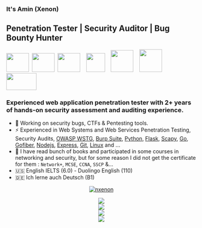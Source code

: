 ### It's Amin (Xenon)

## Penetration Tester | Security Auditor | Bug Bounty Hunter
<img src="https://user-images.githubusercontent.com/61124903/215664747-c514b3b1-1c74-4aff-94fd-762ca48d2bfe.png" width=60 height=50/>&nbsp;
<img src="https://user-images.githubusercontent.com/61124903/187405052-1a08da05-8db0-4547-a75f-1e95fd35fe51.png" width=60 height=50/>&nbsp;
<img src="https://user-images.githubusercontent.com/61124903/187406068-3ec3f1c7-3974-4c14-8af3-067d1fda93e1.png" width=60 height=50/>&nbsp;&nbsp;&nbsp;
<img src="https://user-images.githubusercontent.com/61124903/187402333-ded325d4-ec1e-4803-b475-3c3b3c809515.png" width=50 height=50/>&nbsp;&nbsp;&nbsp;
<img src="https://user-images.githubusercontent.com/61124903/187406543-924276ff-0de5-4f9a-aeba-f56e3cc59b3c.png" width=60 height=58/>&nbsp;&nbsp;&nbsp;
<img src="https://user-images.githubusercontent.com/67065043/187403233-eb74d324-dcef-4f3d-acb8-c7fbc5cce457.png" width=60 height=60/>&nbsp;&nbsp;&nbsp;
<img src="https://user-images.githubusercontent.com/61124903/187401624-ae1cf8d0-9296-4ea4-ba20-08d6b81b08bb.png" width=80 height=45/>


### Experienced web application penetration tester with 2+ years of hands-on security assessment and auditing experience.

- 🔴 Working on security bugs, CTFs & Pentesting tools.
- ⚡ Experienced in Web Systems and Web Services Penetration Testing, Security Audits, [OWASP WSTG][owasp], [Burp Suite][burpsuite], [Python][python], [Flask][flask], [Scapy][scapy], [Go][go], [Gofiber][gofiber], [Nodejs][nodejs], [Express][express], [Git][git], [Linux][linux] and ...
- 📄 I have read bunch of books and participated in some courses in networking and security, but for some reason I did not get the certificate for them : `Network+`, `MCSE`, `CCNA`, `SSCP` &...  
- 🇺🇸 English IELTS (6.0) - Duolingo English (110)
- 🇩🇪 Ich lerne auch Deutsch (B1)

<div align="center">

[ ![nxenon](https://www.hackthebox.com/badge/image/280900)](https://app.hackthebox.com/profile/280900)

</div>

<div align="center">
  <img src="https://github-readme-stats.vercel.app/api/top-langs?username=nxenon&layout=compact"/>
</div>

  
<div align="center">
    <img src="https://github-readme-stats.vercel.app/api?username=nxenon&show_icons=true"/>
</div>
<div align="center">
  <img src="https://github-readme-streak-stats.herokuapp.com/?user=nxenon"/>
</div>
<div align="center">
 <img src="https://github-profile-summary-cards.vercel.app/api/cards/profile-details?username=nxenon&theme=radical"/>
</div>

[owasp]: https://owasp.org/www-project-web-security-testing-guide/
[burpsuite]: https://portswigger.net/burp
[python]: https://www.python.org/
[scapy]: https://scapy.net/
[flask]: https://flask.palletsprojects.com/
[github]: https://github.com/
[git]: https://git-scm.com/
[nodejs]: https://nodejs.org/
[express]: https://expressjs.com/
[go]: https://go.dev/
[gofiber]: https://gofiber.io/
[linux]: https://ubuntu.com/
